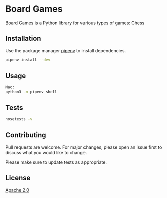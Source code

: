 # Board Games

Board Games is a Python library for various types of games: Chess

## Installation

Use the package manager [pipenv](https://pypi.org/project/pipenv/) to install dependencies.

```bash
pipenv install --dev
```

## Usage

```bash
Mac:
python3 -m pipenv shell

```
## Tests
```bash
nosetests -v
```
## Contributing
Pull requests are welcome. For major changes, please open an issue first to discuss what you would like to change.

Please make sure to update tests as appropriate.

## License
[Apache 2.0](https://www.apache.org/licenses/LICENSE-2.0.txt)
